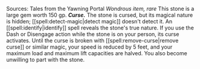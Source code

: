 Sources: Tales from the Yawning Portal
*Wondrous item, rare*
This stone is a large gem worth 150 gp.
***Curse.*** The stone is cursed, but its magical nature is hidden; [[spell:detect-magic|detect magic]] doesn't detect it. An [[spell:identify|identify]] spell reveals the stone's true nature. If you use the Dash or Disengage action while the stone is on your person, its curse activates. Until the curse is broken with [[spell:remove-curse|remove curse]] or similar magic, your speed is reduced by 5 feet, and your maximum load and maximum lift capacities are halved. You also become unwilling to part with the stone.